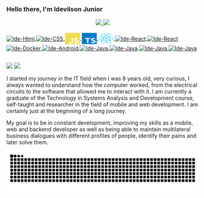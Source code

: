 ### Hello there, I'm Idevilson Junior

<div align="center">
  <a href="https://github.com/Idevilson">
  <img height="180em" src="https://github-readme-stats.vercel.app/api?username=Idevilson&show_icons=true&theme=radical&include_all_commits=true&count_private=true"/>
  <img height="180em" src="https://github-readme-stats.vercel.app/api/top-langs/?username=Idevilson&layout=compact&langs_count=7&theme=radical"/>
</div>
  
<div style="display: inline_block"><br>
  <img align="center" alt="Ide-Html" height="30" width="40" src="https://cdn.jsdelivr.net/gh/devicons/devicon/icons/html5/html5-original.svg" />
  <img align="center" alt="Ide-CSS" height="30" width="40" src="https://cdn.jsdelivr.net/gh/devicons/devicon/icons/css3/css3-original.svg" />
                                     
  <img align="center" alt="Ide-Js" height="30" width="40" src="https://raw.githubusercontent.com/devicons/devicon/master/icons/javascript/javascript-plain.svg">
  <img align="center" alt="Ide-Ts" height="30" width="40" src="https://raw.githubusercontent.com/devicons/devicon/master/icons/typescript/typescript-plain.svg">
  <img align="center" alt="Ide-React" height="30" width="40" src="https://raw.githubusercontent.com/devicons/devicon/master/icons/react/react-original.svg">
  <img align="center" alt="Ide-React" height="30" width="40"  src="https://cdn.jsdelivr.net/gh/devicons/devicon/icons/nextjs/nextjs-original.svg" />
          
  <img align="center" alt="Ide-React" height="30" width="40" src="https://cdn.jsdelivr.net/gh/devicons/devicon/icons/nodejs/nodejs-original.svg"/>
  <img align="center" alt="Ide-Docker" height="30" width="40" src="https://cdn.jsdelivr.net/gh/devicons/devicon/icons/docker/docker-original.svg" />
   
  <img align="center" alt="Ide-Android" height="30" width="40" src="https://cdn.jsdelivr.net/gh/devicons/devicon/icons/android/android-plain.svg" />
  <img align="center" alt="Ide-Java" height="30" width="40" src="https://cdn.jsdelivr.net/gh/devicons/devicon/icons/java/java-original.svg" />         
  <img align="center" alt="Ide-Java" height="30" width="40" src="https://cdn.jsdelivr.net/gh/devicons/devicon/icons/firebase/firebase-plain-wordmark.svg" />
  <img align="center" alt="Ide-Java" height="30" width="40" src="https://cdn.jsdelivr.net/gh/devicons/devicon/icons/postgresql/postgresql-original-wordmark.svg" />
  <img align="center" alt="Ide-Java" height="30" width="40" src="https://cdn.jsdelivr.net/gh/devicons/devicon/icons/redis/redis-original-wordmark.svg" />
                 
          
</div>
  
  ##
 
<div> 
  
  <a href = "mailto:idevilson.developer@gmail.com"><img src="https://img.shields.io/badge/-Gmail-%23333?style=for-the-badge&logo=gmail&logoColor=white" target="_blank"></a>
  <a href="https://www.linkedin.com/in/idevilson-junior-493a3a143/" target="_blank"><img src="https://img.shields.io/badge/-LinkedIn-%230077B5?style=for-the-badge&logo=linkedin&logoColor=white" target="_blank"></a> 
 
  I started my journey in the IT field when I was 8 years old, very curious, I always wanted to understand how the computer worked, from the electrical circuits to the software that allowed me to interact with it. I am currently a graduate of the Technology in Systems Analysis and Development course, self-taught and researcher in the field of mobile and web development. I am certainly just at the beginning of a long journey.

My goal is to be in constant development, improving my skills as a mobile, web and backend developer as well as being able to maintain multilateral business dialogues with different profiles of people, identify their pains and later solve them.
  
  ![Snake animation](https://github.com/Idevilson/idevilson/blob/output/github-contribution-grid-snake.svg)
 
</div>
